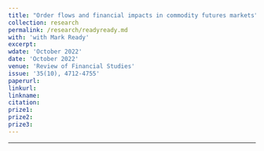 ```yaml
---
title: "Order flows and financial impacts in commodity futures markets"
collection: research
permalink: /research/readyready.md
with: 'with Mark Ready'
excerpt: 
wdate: 'October 2022'
date: 'October 2022'
venue: 'Review of Financial Studies'
issue: '35(10), 4712-4755'
paperurl:
linkurl:
linkname:
citation: 
prize1: 
prize2: 
prize3: 
---
```


---
